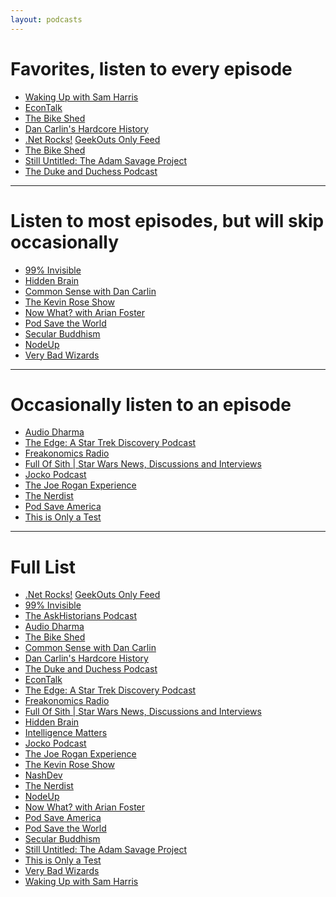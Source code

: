 ```yaml
---
layout: podcasts
---
```


# Favorites, listen to every episode

- [Waking Up with Sam Harris](https://www.samharris.org/podcast)
- [EconTalk](http://www.econtalk.org/)
- [The Bike Shed](http://bikeshed.fm/)
- [Dan Carlin's Hardcore History](http://www.dancarlin.com/hardcore-history-series/)
- [.Net Rocks!](https://www.dotnetrocks.com/) [GeekOuts Only Feed](http://www.pwop.com/feed.aspx?show=dotnetrocks&filetype=master&tags=Geek%20Out)
- [The Bike Shed](http://bikeshed.fm/)
- [Still Untitled: The Adam Savage Project](http://www.tested.com/still-untitled-the-adam-savage-project/)
- [The Duke and Duchess Podcast](https://www.thedukeandduchesspodcast.com/)

---

# Listen to most episodes, but will skip occasionally

- [99% Invisible](https://99percentinvisible.org/)
- [Hidden Brain](https://www.npr.org/series/423302056/hidden-brain)
- [Common Sense with Dan Carlin](http://www.dancarlin.com/common-sense-home-landing-page/)
- [The Kevin Rose Show](https://www.kevinrose.com/)
- [Now What? with Arian Foster](https://itunes.apple.com/us/podcast/now-what-with-arian-foster/id1291152192?mt=2)
- [Pod Save the World](https://crooked.com/podcast-series/pod-save-the-world/)
- [Secular Buddhism](https://secularbuddhism.com/podcast/)
- [NodeUp](http://nodeup.com/)
- [Very Bad Wizards](https://verybadwizards.fireside.fm/)

---

# Occasionally listen to an episode

- [Audio Dharma](http://www.audiodharma.org/)
- [The Edge: A Star Trek Discovery Podcast](http://trek.fm/the-edge/)
- [Freakonomics Radio](http://freakonomics.com/archive/)
- [Full Of Sith | Star Wars News, Discussions and
  Interviews](http://fullofsith.com/)
- [Jocko Podcast](http://jockopodcast.com/)
- [The Joe Rogan Experience](http://podcasts.joerogan.net/)
- [The Nerdist](https://nerdist.com/podcasts/nerdist-podcast-channel/)
- [Pod Save America](https://crooked.com/podcast-series/pod-save-america/)
- [This is Only a Test](http://www.tested.com/podcast/this-is-only-a-test/)

---

# Full List

- [.Net Rocks!](https://www.dotnetrocks.com/) [GeekOuts Only Feed](http://www.pwop.com/feed.aspx?show=dotnetrocks&filetype=master&tags=Geek%20Out)
- [99% Invisible](https://99percentinvisible.org/)
- [The AskHistorians Podcast](https://askhistorians.libsyn.com/)
- [Audio Dharma](http://www.audiodharma.org/)
- [The Bike Shed](http://bikeshed.fm/)
- [Common Sense with Dan Carlin](http://www.dancarlin.com/common-sense-home-landing-page/)
- [Dan Carlin's Hardcore History](http://www.dancarlin.com/hardcore-history-series/)
- [The Duke and Duchess Podcast](https://www.thedukeandduchesspodcast.com/)
- [EconTalk](http://www.econtalk.org/)
- [The Edge: A Star Trek Discovery Podcast](http://trek.fm/the-edge/)
- [Freakonomics Radio](http://freakonomics.com/archive/)
- [Full Of Sith | Star Wars News, Discussions and
  Interviews](http://fullofsith.com/)
- [Hidden Brain](https://www.npr.org/series/423302056/hidden-brain)
- [Intelligence
  Matters](https://www.thecipherbrief.com/podcasts/intelligence-matters)
- [Jocko Podcast](http://jockopodcast.com/)
- [The Joe Rogan Experience](http://podcasts.joerogan.net/)
- [The Kevin Rose Show](https://www.kevinrose.com/)
- [NashDev](http://nashdevcast.com/)
- [The Nerdist](https://nerdist.com/podcasts/nerdist-podcast-channel/)
- [NodeUp](http://nodeup.com/)
- [Now What? with Arian Foster](https://itunes.apple.com/us/podcast/now-what-with-arian-foster/id1291152192?mt=2)
- [Pod Save America](https://crooked.com/podcast-series/pod-save-america/)
- [Pod Save the World](https://crooked.com/podcast-series/pod-save-the-world/)
- [Secular Buddhism](https://secularbuddhism.com/podcast/)
- [Still Untitled: The Adam Savage Project](http://www.tested.com/still-untitled-the-adam-savage-project/)
- [This is Only a Test](http://www.tested.com/podcast/this-is-only-a-test/)
- [Very Bad Wizards](https://verybadwizards.fireside.fm/)
- [Waking Up with Sam Harris](https://www.samharris.org/podcast)

